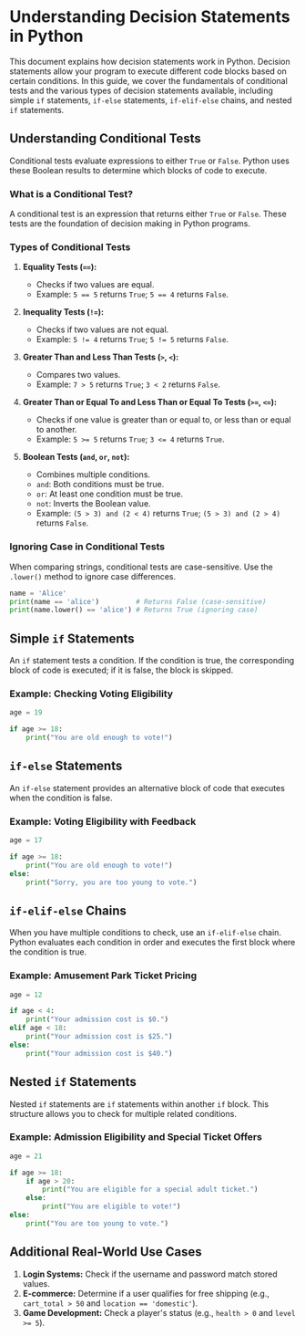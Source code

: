 # Understanding Decision Statements in Python

This document explains how decision statements work in Python. Decision statements allow your program to execute different code blocks based on certain conditions. In this guide, we cover the fundamentals of conditional tests and the various types of decision statements available, including simple `if` statements, `if-else` statements, `if-elif-else` chains, and nested `if` statements.

## Understanding Conditional Tests

Conditional tests evaluate expressions to either `True` or `False`. Python uses these Boolean results to determine which blocks of code to execute.

### What is a Conditional Test?

A conditional test is an expression that returns either `True` or `False`. These tests are the foundation of decision making in Python programs.

### Types of Conditional Tests

1. **Equality Tests (`==`):**
   - Checks if two values are equal.
   - Example: `5 == 5` returns `True`; `5 == 4` returns `False`.

2. **Inequality Tests (`!=`):**
   - Checks if two values are not equal.
   - Example: `5 != 4` returns `True`; `5 != 5` returns `False`.

3. **Greater Than and Less Than Tests (`>`, `<`):**
   - Compares two values.
   - Example: `7 > 5` returns `True`; `3 < 2` returns `False`.

4. **Greater Than or Equal To and Less Than or Equal To Tests (`>=`, `<=`):**
   - Checks if one value is greater than or equal to, or less than or equal to another.
   - Example: `5 >= 5` returns `True`; `3 <= 4` returns `True`.

5. **Boolean Tests (`and`, `or`, `not`):**
   - Combines multiple conditions.
   - `and`: Both conditions must be true.
   - `or`: At least one condition must be true.
   - `not`: Inverts the Boolean value.
   - Example: `(5 > 3) and (2 < 4)` returns `True`; `(5 > 3) and (2 > 4)` returns `False`.

### Ignoring Case in Conditional Tests

When comparing strings, conditional tests are case-sensitive. Use the `.lower()` method to ignore case differences.

```python
name = 'Alice'
print(name == 'alice')         # Returns False (case-sensitive)
print(name.lower() == 'alice') # Returns True (ignoring case)
```

## Simple `if` Statements

An `if` statement tests a condition. If the condition is true, the corresponding block of code is executed; if it is false, the block is skipped.

### Example: Checking Voting Eligibility

```python
age = 19

if age >= 18:
    print("You are old enough to vote!")
```

## `if-else` Statements

An `if-else` statement provides an alternative block of code that executes when the condition is false.

### Example: Voting Eligibility with Feedback

```python
age = 17

if age >= 18:
    print("You are old enough to vote!")
else:
    print("Sorry, you are too young to vote.")
```

## `if-elif-else` Chains

When you have multiple conditions to check, use an `if-elif-else` chain. Python evaluates each condition in order and executes the first block where the condition is true.

### Example: Amusement Park Ticket Pricing

```python
age = 12

if age < 4:
    print("Your admission cost is $0.")
elif age < 18:
    print("Your admission cost is $25.")
else:
    print("Your admission cost is $40.")
```

## Nested `if` Statements

Nested `if` statements are `if` statements within another `if` block. This structure allows you to check for multiple related conditions.

### Example: Admission Eligibility and Special Ticket Offers

```python
age = 21

if age >= 18:
    if age > 20:
        print("You are eligible for a special adult ticket.")
    else:
        print("You are eligible to vote!")
else:
    print("You are too young to vote.")
```

## Additional Real-World Use Cases

1. **Login Systems:** Check if the username and password match stored values.
2. **E-commerce:** Determine if a user qualifies for free shipping (e.g., `cart_total > 50` and `location == 'domestic'`).
3. **Game Development:** Check a player's status (e.g., `health > 0` and `level >= 5`).


